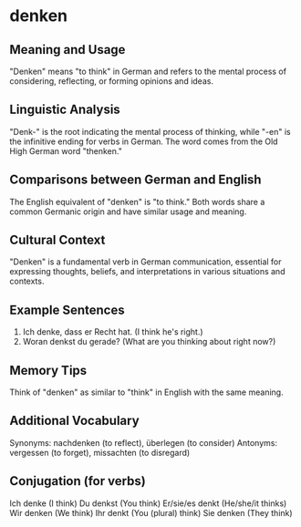 # denken
## Meaning and Usage
"Denken" means "to think" in German and refers to the mental process of considering, reflecting, or forming opinions and ideas.
## Linguistic Analysis
"Denk-" is the root indicating the mental process of thinking, while "-en" is the infinitive ending for verbs in German. The word comes from the Old High German word "thenken."
## Comparisons between German and English
The English equivalent of "denken" is "to think." Both words share a common Germanic origin and have similar usage and meaning.
## Cultural Context
"Denken" is a fundamental verb in German communication, essential for expressing thoughts, beliefs, and interpretations in various situations and contexts.
## Example Sentences
1. Ich denke, dass er Recht hat. (I think he's right.)
2. Woran denkst du gerade? (What are you thinking about right now?)
## Memory Tips
Think of "denken" as similar to "think" in English with the same meaning.
## Additional Vocabulary
Synonyms: nachdenken (to reflect), überlegen (to consider)
Antonyms: vergessen (to forget), missachten (to disregard)
## Conjugation (for verbs)
Ich denke (I think)
Du denkst (You think)
Er/sie/es denkt (He/she/it thinks)
Wir denken (We think)
Ihr denkt (You (plural) think)
Sie denken (They think)